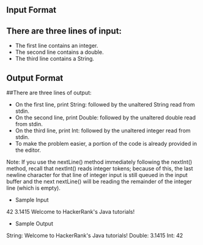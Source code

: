 

## Input Format

## There are three lines of input:

- The first line contains an integer.
- The second line contains a double.
- The third line contains a String.

## Output Format

##There are three lines of output:

- On the first line, print String: followed by the unaltered String read from stdin.
- On the second line, print Double: followed by the unaltered double read from stdin.
- On the third line, print Int: followed by the unaltered integer read from stdin.
- To make the problem easier, a portion of the code is already provided in the editor.

Note: If you use the nextLine() method immediately following the nextInt() method, recall that nextInt() reads integer tokens; because of this, the last newline character for that line of integer input is still queued in the input buffer and the next nextLine() will be reading the remainder of the integer line (which is empty).

- Sample Input

42
3.1415
Welcome to HackerRank's Java tutorials!

- Sample Output

String: Welcome to HackerRank's Java tutorials!
Double: 3.1415
Int: 42
